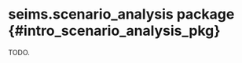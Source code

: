 seims.scenario_analysis package {#intro_scenario_analysis_pkg}
==============================================================

TODO.
